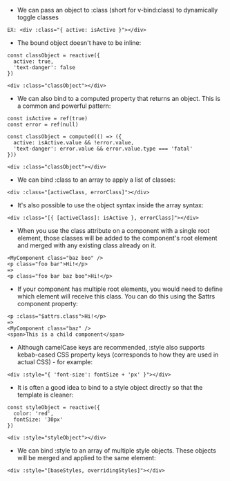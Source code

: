 - We can pass an object to :class (short for v-bind:class) to dynamically toggle classes
```
EX: <div :class="{ active: isActive }"></div>
```

- The bound object doesn't have to be inline:
```
const classObject = reactive({
  active: true,
  'text-danger': false
})

<div :class="classObject"></div>
```

- We can also bind to a computed property that returns an object. This is a common and powerful pattern:
```
const isActive = ref(true)
const error = ref(null)

const classObject = computed(() => ({
  active: isActive.value && !error.value,
  'text-danger': error.value && error.value.type === 'fatal'
}))

<div :class="classObject"></div>
```

- We can bind :class to an array to apply a list of classes:
```
<div :class="[activeClass, errorClass]"></div>
```

- It's also possible to use the object syntax inside the array syntax:
```
<div :class="[{ [activeClass]: isActive }, errorClass]"></div>
```

- When you use the class attribute on a component with a single root element, those classes will be added to the component's root element and merged with any existing class already on it.
```
<MyComponent class="baz boo" />
<p class="foo bar">Hi!</p> 
=>
<p class="foo bar baz boo">Hi!</p>
```

- If your component has multiple root elements, you would need to define which element will receive this class. You can do this using the $attrs component property:
```
<p :class="$attrs.class">Hi!</p>
=>
<MyComponent class="baz" />
<span>This is a child component</span>
```

- Although camelCase keys are recommended, :style also supports kebab-cased CSS property keys (corresponds to how they are used in actual CSS) - for example:
```
<div :style="{ 'font-size': fontSize + 'px' }"></div>
```

- It is often a good idea to bind to a style object directly so that the template is cleaner:
```
const styleObject = reactive({
  color: 'red',
  fontSize: '30px'
})

<div :style="styleObject"></div>
```

- We can bind :style to an array of multiple style objects. These objects will be merged and 
applied to the same element:
```
<div :style="[baseStyles, overridingStyles]"></div>
```